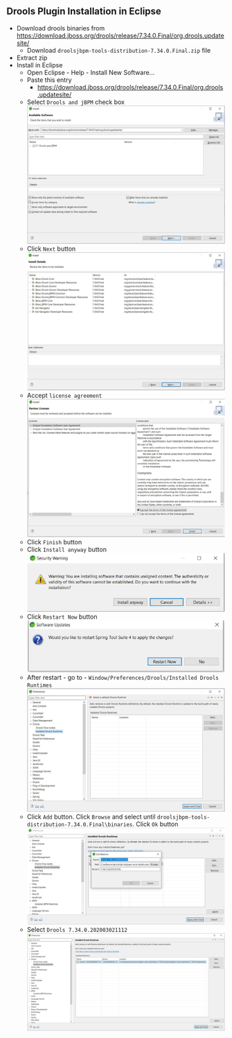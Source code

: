 ## Drools Plugin Installation in Eclipse
* Download drools binaries from https://download.jboss.org/drools/release/7.34.0.Final/org.drools.updatesite/
	* Download `droolsjbpm-tools-distribution-7.34.0.Final.zip` file
* Extract zip
* Install in Eclipse
	* Open Eclipse - Help - Install New Software...
	* Paste this entry 
		* https://download.jboss.org/drools/release/7.34.0.Final/org.drools.updatesite/
	* Select `Drools and jBPM` check box
![picture alt](1.jpg "select - org.drools.updatesite")
	* Click `Next` button
![picture](2.jpg)	
	* Accept `license agreement`
![picture](3.jpg)	
	* Click `Finish` button
	* Click `Install anyway` button
![picture](4.jpg)
	* Click `Restart Now` button
![picture](5.jpg)
	* After restart - go to - `Window/Preferences/Drools/Installed Drools Runtimes`
![picture](6.jpg)
	* Click `Add` button. Click `Browse` and select until `droolsjbpm-tools-distribution-7.34.0.Final\binaries`. Click `Ok` button
![picture](7.jpg)
	* Select `Drools 7.34.0.202003021112`
![picture](8.jpg)	